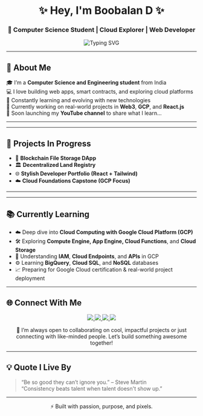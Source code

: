<h1 align="center">✨ Hey, I'm Boobalan D ✨</h1>
<h3 align="center">🚀 Computer Science Student | Cloud Explorer | Web Developer</h3>

<p align="center">
  <img src="https://readme-typing-svg.herokuapp.com?font=Fira+Code&weight=500&pause=1000&color=00FACC&center=true&width=500&lines=Hi+I'm+Boobalan+D!;CSE+Undergrad+%7C+Builder+%7C+Tech+Explorer;Passionate+about+Web%2C+Cloud%2C+and+Code!" alt="Typing SVG" />
</p>

---

## 🌟 About Me

🎓 I’m a **Computer Science and Engineering student** from India  
💻 I love building web apps, smart contracts, and exploring cloud platforms  
🧠 Constantly learning and evolving with new technologies  
🎯 Currently working on real-world projects in **Web3**, **GCP**, and **React.js**  
🎥 Soon launching my **YouTube channel** to share what I learn...

---

---

## 🚀 Projects In Progress

- 🔐 **Blockchain File Storage DApp**
- 🏛️ **Decentralized Land Registry**
- 🌐 **Stylish Developer Portfolio (React + Tailwind)**
- ☁️ **Cloud Foundations Capstone (GCP Focus)**

---


---

## 📚 Currently Learning

- ☁️ Deep dive into **Cloud Computing with Google Cloud Platform (GCP)**
- 🛠️ Exploring **Compute Engine, App Engine, Cloud Functions**, and **Cloud Storage**
- 🔐 Understanding **IAM**, **Cloud Endpoints**, and **APIs** in GCP
- ⚙️ Learning **BigQuery**, **Cloud SQL**, and **NoSQL** databases
- 📈 Preparing for Google Cloud certification & real-world project deployment

---

## 🌐 Connect With Me

<p align="center">
  <a href="https://www.linkedin.com/in/boobalan831/" target="_blank">
    <img src="https://img.shields.io/badge/-LinkedIn-0A66C2?style=for-the-badge&logo=linkedin&logoColor=white"/>
  </a>
  <a href="mailto:boobalan8311@gmail.com">
    <img src="https://img.shields.io/badge/-Gmail-D14836?style=for-the-badge&logo=gmail&logoColor=white"/>
  </a>
  <a href="https://your-portfolio-link.com" target="_blank">
    <img src="https://img.shields.io/badge/-Portfolio-121212?style=for-the-badge&logo=windowsterminal&logoColor=white"/>
  </a>
  <a href="https://x.com/Boobalan831" target="_blank">
    <img src="https://img.shields.io/badge/-Twitter-1DA1F2?style=for-the-badge&logo=twitter&logoColor=white"/>
  </a>
</p>
<p align="center">
  🤝 I’m always open to collaborating on cool, impactful projects or just connecting with like-minded people. Let’s build something awesome together!
</p>

---

## 💡 Quote I Live By

> “Be so good they can’t ignore you.” – Steve Martin  
> “Consistency beats talent when talent doesn't show up.”

---

<p align="center">
  ⚡ Built with passion, purpose, and pixels.
</p>
